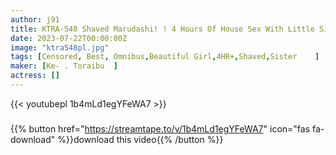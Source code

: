```yaml
---
author: j91
title: KTRA-548 Shaved Marudashi! ! 4 Hours Of House Sex With Little Sisters With Childish Bodies
date: 2023-07-22T00:00:00Z
image: "ktra548pl.jpg"
tags: [Censored, Best, Omnibus,Beautiful Girl,4HR+,Shaved,Sister	]
maker: [Ke- . Toraibu  ]
actress: []
---
```



{{< youtubepl 1b4mLd1egYFeWA7 >}}
###

{{% button href="https://streamtape.to/v/1b4mLd1egYFeWA7" icon="fas fa-download" %}}download this video{{% /button %}}
